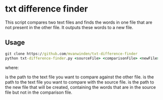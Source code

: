 # txt difference finder
This script compares two text files and finds the words in one file that are not present in the other file. It outputs these words to a new file.

## Usage
```cmd
git clone https://github.com/mvanwinden/txt-difference-finder
python txt-difference-finder.py <sourceFile> <comparisonFile> <newFile>
```

where:

<sourceFile> is the path to the text file you want to compare against the other file.
<comparisonFile> is the path to the text file you want to compare with the source file.
<outputFile> is the path to the new file that will be created, containing the words that are in the source file but not in the comparison file.
